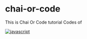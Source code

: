 # chai-or-code
This is Chai Or Code tutorial Codes of 

<a href="https://www.youtube.com/playlist?list=PLu71SKxNbfoBuX3f4EOACle2y-tRC5Q37">![javascript](https://img.shields.io/badge/-JavaScript-000?style=for-the-badge&logo=javascript)</a>


